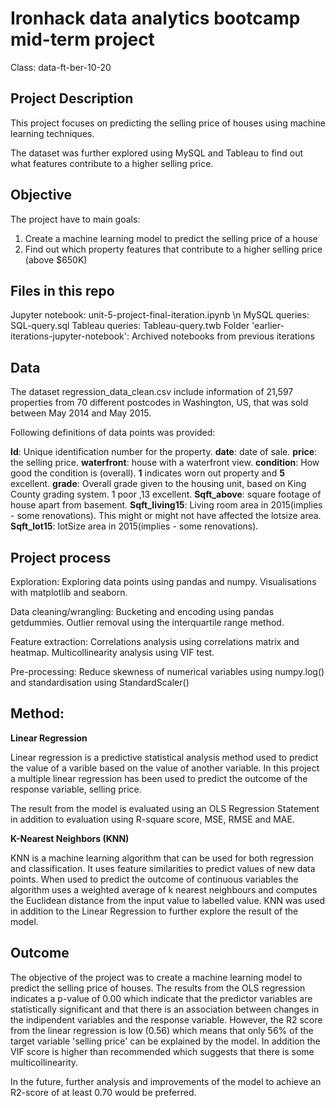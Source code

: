 # Ironhack data analytics bootcamp mid-term project

Class: data-ft-ber-10-20

## Project Description

This project focuses on predicting the selling price of houses using machine learning techniques. 

The dataset was further explored using MySQL and Tableau to find out what features contribute to a higher selling price. 

## Objective

The project have to main goals: 

1. Create a machine learning model to predict the selling price of a house
2. Find out which property features that contribute to a higher selling price (above $650K)

## Files in this repo

Jupyter notebook: unit-5-project-final-iteration.ipynb \n
MySQL queries: SQL-query.sql
Tableau queries: Tableau-query.twb
Folder 'earlier-iterations-jupyter-notebook': Archived notebooks from previous iterations

## Data

The dataset regression_data_clean.csv include information of 21,597 properties 
from 70 different postcodes in Washington, US, that was sold between May 2014 and May 2015. 

Following definitions of data points was provided:

**Id**: Unique identification number for the property.
**date**: date of sale.
**price**: the selling price.
**waterfront**: house with a waterfront view.
**condition**: How good the condition is (overall). **1** indicates worn out property and **5** excellent.
**grade**: Overall grade given to the housing unit, based on King County grading system. 1 poor ,13 excellent.
**Sqft_above**: square footage of house apart from basement.
**Sqft_living15**: Living room area in 2015(implies - some renovations). This might or might not have affected the lotsize area.
**Sqft_lot15**: lotSize area in 2015(implies - some renovations).

## Project process

Exploration: Exploring data points using pandas and numpy. Visualisations with matplotlib and seaborn.

Data cleaning/wrangling: Bucketing and encoding using pandas getdummies. Outlier removal using the interquartile range method.

Feature extraction: Correlations analysis using correlations matrix and heatmap. Multicollinearity analysis using VIF test. 

Pre-processing: Reduce skewness of numerical variables using numpy.log() and standardisation using StandardScaler()

## Method:

**Linear Regression**

Linear regression is a predictive statistical analysis method used to predict the value of a varible based on the value of another variable. 
In this project a multiple linear regression has been used to predict the outcome of the response variable, selling price. 

The result from the model is evaluated using an OLS Regression Statement in addition to evaluation using R-square score, MSE, RMSE and MAE.

**K-Nearest Neighbors (KNN)**

KNN is a machine learning algorithm that can be used for both regression and classification. It uses feature similarities to predict values of new data points. When used to predict the outcome of continuous variables the algorithm uses a weighted average of k nearest neighbours and computes the Euclidean distance from the input value to labelled value. KNN was used in addition to the Linear Regression to further explore the result of the model.

## Outcome

The objective of the project was to create a machine learning model to predict the selling price of houses. The results from the OLS regression indicates a p-value of 0.00 which indicate that the predictor variables are statistically significant and that there is an association between changes in the indipendent variables and the response variable. However, the R2 score from the linear regression is low (0.56) which means that only 56% of the target variable 'selling price' can be explained by the model. In addition the VIF score is higher than recommended which suggests that there is some multicollinearity.

In the future, further analysis and improvements of the model to achieve an R2-score of at least 0.70 would be preferred.
